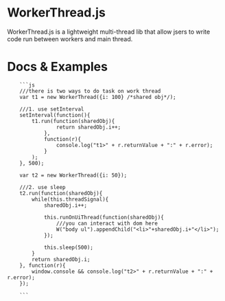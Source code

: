 # WorkerThread.js

WorkerThread.js is a lightweight multi-thread lib that allow jsers to write code run between workers and main thread.

# Docs & Examples
		
		```js
		///there is two ways to do task on work thread
		var t1 = new WorkerThread({i: 100} /*shared obj*/);

		///1. use setInterval
		setInterval(function(){
			t1.run(function(sharedObj){
					return sharedObj.i++;
				},
				function(r){
					console.log("t1>" + r.returnValue + ":" + r.error);
				}
			);
		}, 500);

		var t2 = new WorkerThread({i: 50});
		
		///2. use sleep
		t2.run(function(sharedObj){	
			while(this.threadSignal){
				sharedObj.i++;

				this.runOnUiThread(function(sharedObj){
					///you can interact with dom here
					W("body ul").appendChild("<li>"+sharedObj.i+"</li>");
				});
				
				this.sleep(500);
			}
			return sharedObj.i;
		}, function(r){
			window.console && console.log("t2>" + r.returnValue + ":" + r.error);
		});
	
		```
